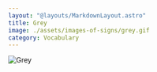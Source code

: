 ```yaml
---
layout: "@layouts/MarkdownLayout.astro"
title: Grey
image: ./assets/images-of-signs/grey.gif
category: Vocabulary
---
```


![Grey](@signs/grey.gif)
